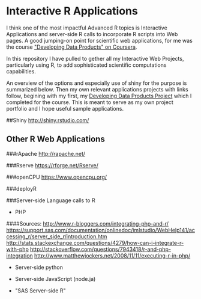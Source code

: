 # Interactive R Applications
I think one of the most impactful Advanced R topics is Interactive Applications and server-side R calls to incorporate R scripts into Web pages. A good jumping-on point for scientific web applications, for me was the course ["Developing Data Products" on Coursera](https://www.coursera.org/course/devdataprod). 

In this repository I have pulled to gether all my Interactive Web Projects, particularly using R, to add sophisticated scientific computations capabilities.

An overview of the options and especially use of shiny for the purpose is summarized below. Then my own relevant applications projects with links follow, begining with my first, my [Developing Data Products Project]() which I completed for the course. This is meant to serve as my own project portfolio and I hope useful sample applications.

##Shiny
http://shiny.rstudio.com/

## Other R Web Applications

###rApache
http://rapache.net/

###Rserve
https://rforge.net/Rserve/

###openCPU
https://www.opencpu.org/

###deployR

###Server-side Language calls to R

-  PHP

####Sources:
http://www.r-bloggers.com/integrating-php-and-r/
https://support.sas.com/documentation/onlinedoc/imlstudio/WebHelp141/accessing_r/server_side_r/introduction.htm
http://stats.stackexchange.com/questions/4279/how-can-i-integrate-r-with-php
http://stackoverflow.com/questions/7943418/r-and-php-integration
http://www.matthewjockers.net/2008/11/11/executing-r-in-php/

-  Server-side python

-  Server-side JavaScript (node.ja)

- "SAS Server-side R"


